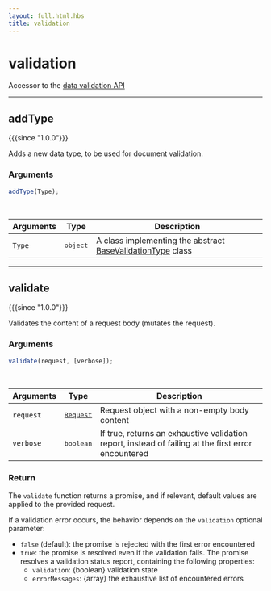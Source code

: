 ```yaml
---
layout: full.html.hbs
title: validation
---
```


# validation

Accessor to the [data validation API](/guide/1/datavalidation)

---

## addType

{{{since "1.0.0"}}}

Adds a new data type, to be used for document validation.

### Arguments

```js
addType(Type);
```

<br/>

| Arguments | Type              | Description                                                                                              |
| --------- | ----------------- | -------------------------------------------------------------------------------------------------------- |
| `Type`    | <pre>object</pre> | A class implementing the abstract [BaseValidationType](/plugins/1/constructors/basevalidationtype) class |

---

## validate

{{{since "1.0.0"}}}

Validates the content of a request body (mutates the request).

### Arguments

```js
validate(request, [verbose]);
```

<br/>

| Arguments | Type                                                           | Description                                                                                         |
| --------- | -------------------------------------------------------------- | --------------------------------------------------------------------------------------------------- |
| `request` | <a href=/plugins/1/constructors/request><pre>Request</pre></a> | Request object with a non-empty body content                                                        |
| `verbose` | <pre>boolean</pre>                                             | If true, returns an exhaustive validation report, instead of failing at the first error encountered |

### Return

The `validate` function returns a promise, and if relevant, default values are applied to the provided request.

If a validation error occurs, the behavior depends on the `validation` optional parameter:

- `false` (default): the promise is rejected with the first error encountered
- `true`: the promise is resolved even if the validation fails. The promise resolves a validation status report, containing the following properties:
  - `validation`: {boolean} validation state
  - `errorMessages`: {array} the exhaustive list of encountered errors
